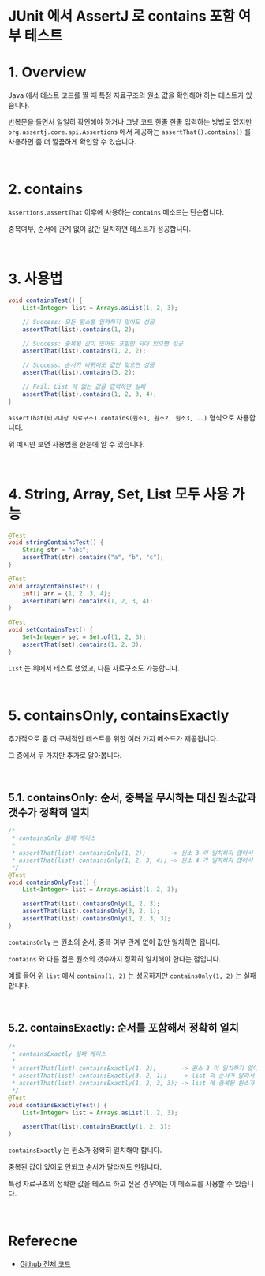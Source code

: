 # JUnit 에서 AssertJ 로 contains 포함 여부 테스트

# 1. Overview

Java 에서 테스트 코드를 짤 때 특정 자료구조의 원소 값을 확인해야 하는 테스트가 있습니다.

반복문을 돌면서 일일히 확인해야 하거나 그냥 코드 한줄 한줄 입력하는 방법도 있지만 `org.assertj.core.api.Assertions` 에서 제공하는 `assertThat().contains()` 를 사용하면 좀 더 깔끔하게 확인할 수 있습니다.

<br>

# 2. contains

`Assertions.assertThat` 이후에 사용하는 `contains` 메소드는 단순합니다.

중복여부, 순서에 관계 없이 값만 일치하면 테스트가 성공합니다.

<br>

# 3. 사용법

```java
void containsTest() {
    List<Integer> list = Arrays.asList(1, 2, 3);

    // Success: 모든 원소를 입력하지 않아도 성공
    assertThat(list).contains(1, 2);

    // Success: 중복된 값이 있어도 포함만 되어 있으면 성공
    assertThat(list).contains(1, 2, 2);

    // Success: 순서가 바뀌어도 값만 맞으면 성공
    assertThat(list).contains(3, 2);

    // Fail: List 에 없는 값을 입력하면 실패
    assertThat(list).contains(1, 2, 3, 4);
}
```

`assertThat(비교대상 자료구조).contains(원소1, 원소2, 원소3, ..)` 형식으로 사용합니다.

위 예시만 보면 사용법을 한눈에 알 수 있습니다.

<br>

# 4. String, Array, Set, List 모두 사용 가능

```java
@Test
void stringContainsTest() {
    String str = "abc";
    assertThat(str).contains("a", "b", "c");
}

@Test
void arrayContainsTest() {
    int[] arr = {1, 2, 3, 4};
    assertThat(arr).contains(1, 2, 3, 4);
}

@Test
void setContainsTest() {
    Set<Integer> set = Set.of(1, 2, 3);
    assertThat(set).contains(1, 2, 3);
}
```

`List` 는 위에서 테스트 했었고, 다른 자료구조도 가능합니다.

<br>

# 5. containsOnly, containsExactly

추가적으로 좀 더 구체적인 테스트를 위한 여러 가지 메소드가 제공됩니다.

그 중에서 두 가지만 추가로 알아봅니다.

<br>

## 5.1. containsOnly: 순서, 중복을 무시하는 대신 원소값과 갯수가 정확히 일치

```java
/*
 * containsOnly 실패 케이스
 *
 * assertThat(list).containsOnly(1, 2);       -> 원소 3 이 일치하지 않아서 실패
 * assertThat(list).containsOnly(1, 2, 3, 4); -> 원소 4 가 일치하지 않아서 실패
 */
@Test
void containsOnlyTest() {
    List<Integer> list = Arrays.asList(1, 2, 3);

    assertThat(list).containsOnly(1, 2, 3);
    assertThat(list).containsOnly(3, 2, 1);
    assertThat(list).containsOnly(1, 2, 3, 3);
}
```

`containsOnly` 는 원소의 순서, 중복 여부 관계 없이 값만 일치하면 됩니다.

`contains` 와 다른 점은 원소의 갯수까지 정확히 일치해야 한다는 점입니다.

예를 들어 위 `list` 에서 `contains(1, 2)` 는 성공하지만 `containsOnly(1, 2)` 는 실패합니다.

<br>

## 5.2. containsExactly: 순서를 포함해서 정확히 일치

```java
/*
 * containsExactly 실패 케이스
 *
 * assertThat(list).containsExactly(1, 2);       -> 원소 3 이 일치하지 않아서
 * assertThat(list).containsExactly(3, 2, 1);    -> list 의 순서가 달라서 실패
 * assertThat(list).containsExactly(1, 2, 3, 3); -> list 에 중복된 원소가 있어서 실패
 */
@Test
void containsExactlyTest() {
    List<Integer> list = Arrays.asList(1, 2, 3);

    assertThat(list).containsExactly(1, 2, 3);
}
```

`containsExactly` 는 원소가 정확히 일치해야 합니다.

중복된 값이 있어도 안되고 순서가 달라져도 안됩니다.

특정 자료구조의 정확한 값을 테스트 하고 싶은 경우에는 이 메소드를 사용할 수 있습니다.

<br>

# Referecne

- [Github 전체 코드](https://github.com/ParkJiwoon/practice-codes/blob/master/spring-test/src/test/java/com/practice/springtest/junit/ContainsTest.java)